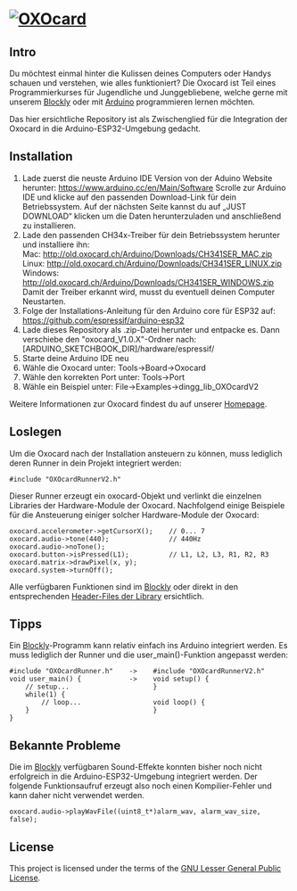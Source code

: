 # [![OXOcard][OXOcard_logo]][OXOcard]

## Intro
Du möchtest einmal hinter die Kulissen deines Computers oder Handys schauen und verstehen, wie alles funktioniert? Die Oxocard ist Teil eines Programmierkurses für Jugendliche und Junggebliebene, welche gerne mit unserem [Blockly][Blockly] oder mit [Arduino][Arduino] programmieren lernen möchten.

Das hier ersichtliche Repository ist als Zwischenglied für die Integration der Oxocard in die Arduino-ESP32-Umgebung gedacht.

## Installation
1. Lade zuerst die neuste Arduino IDE Version von der Aduino Website herunter: https://www.arduino.cc/en/Main/Software
Scrolle zur Arduino IDE und klicke auf den passenden Download-Link für dein Betriebssystem. Auf der nächsten Seite kannst du auf „JUST DOWNLOAD“ klicken um die Daten herunterzuladen und anschließend zu installieren.
2. Lade den passenden CH34x-Treiber für dein Betriebssystem herunter und installiere ihn:<br>
Mac: http://old.oxocard.ch/Arduino/Downloads/CH341SER_MAC.zip<br>
Linux: http://old.oxocard.ch/Arduino/Downloads/CH341SER_LINUX.zip<br>
Windows: http://old.oxocard.ch/Arduino/Downloads/CH341SER_WINDOWS.zip<br>
Damit der Treiber erkannt wird, musst du eventuell deinen Computer Neustarten.
3. Folge der Installations-Anleitung für den Arduino core für ESP32 auf: https://github.com/espressif/arduino-esp32
4. Lade dieses Repository als .zip-Datei herunter und entpacke es. Dann verschiebe den "oxocard_V1.0.X"-Ordner nach:
[ARDUINO_SKETCHBOOK_DIR]/hardware/espressif/
5. Starte deine Arduino IDE neu
6. Wähle die Oxocard unter: Tools->Board->Oxocard
7. Wähle den korrekten Port unter: Tools->Port
8. Wähle ein Beispiel unter: File->Examples->dingg_lib_OXOcardV2

Weitere Informationen zur Oxocard findest du auf unserer [Homepage][OXOcard].

## Loslegen
Um die Oxocard nach der Installation ansteuern zu können, muss lediglich deren Runner in dein Projekt integriert werden:
```Arduino
#include "OXOcardRunnerV2.h"
```
Dieser Runner erzeugt ein oxocard-Objekt und verlinkt die einzelnen Libraries der Hardware-Module der Oxocard.
Nachfolgend einige Beispiele für die Ansteuerung einiger solcher Hardware-Module der Oxocard:
```Arduino
oxocard.accelerometer->getCursorX();    // 0... 7
oxocard.audio->tone(440);               // 440Hz
oxocard.audio->noTone();
oxocard.button->isPressed(L1);          // L1, L2, L3, R1, R2, R3
oxocard.matrix->drawPixel(x, y);
oxocard.system->turnOff();
```
Alle verfügbaren Funktionen sind im [Blockly][Blockly] oder direkt in den entsprechenden [Header-Files der Library][Header-Files] ersichtlich.

## Tipps
Ein [Blockly][Blockly]-Programm kann relativ einfach ins Arduino integriert werden. Es muss lediglich der Runner und die user_main()-Funktion angepasst werden:
```Arduino
#include "OXOcardRunner.h"    ->    #include "OXOcardRunnerV2.h"
void user_main() {            ->    void setup() {
    // setup...                     }
    while(1) {
        // loop...                  void loop() {
    }                               }
}
```

## Bekannte Probleme
Die im [Blockly][Blockly] verfügbaren Sound-Effekte konnten bisher noch nicht erfolgreich in die Arduino-ESP32-Umgebung integriert werden. Der folgende Funktionsaufruf erzeugt also noch einen Kompilier-Fehler und kann daher nicht verwendet werden.
```Arduino
oxocard.audio->playWavFile((uint8_t*)alarm_wav, alarm_wav_size, false);
```

<!-- [![Hello][OXOcard_gif]][OXOcard] -->

## License
This project is licensed under the terms of the [GNU Lesser General Public License][License].



[OXOcard_logo]:https://site.stage.oxocard.ch/assets/images/logos/logo.png
[OXOcard]:http://www.oxocard.ch/
[Blockly]:https://blockly.oxocard.ch/
[Arduino]:http://www.arduino.cc/
[Header-Files]:https://github.com/oxon/dingg_OXOcardV2_Arduino_integration/tree/master/oxocard_V1.0.0/libraries/dingg_lib_OXOcardV2
[OXOcard_gif]:http://www.oxocard.ch/wp-content/uploads/2017/04/oxocard_animiert.gif
[License]:https://github.com/oxon/dingg_OXOcardV2_Arduino_integration/blob/master/LICENSE
